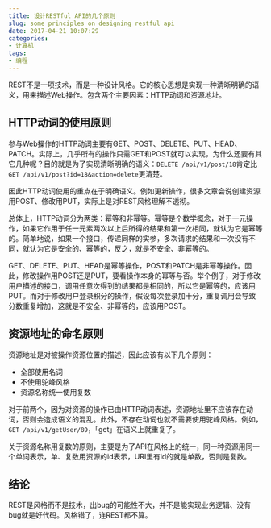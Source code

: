 ```yaml
---
title: 设计RESTful API的几个原则
slug: some principles on designing restful api
date: 2017-04-21 10:07:29
categories:
- 计算机
tags:
- 编程
---
```


REST不是一项技术，而是一种设计风格。它的核心思想是实现一种清晰明确的语义，用来描述Web操作。包含两个主要因素：HTTP动词和资源地址。

## HTTP动词的使用原则

参与Web操作的HTTP动词主要有GET、POST、DELETE、PUT、HEAD、PATCH。实际上，几乎所有的操作只需GET和POST就可以实现，为什么还要有其它几种呢？目的就是为了实现清晰明确的语义：`DELETE /api/v1/post/18`肯定比`GET /api/v1/post?id=18&action=delete`更清楚。

因此HTTP动词使用的重点在于明确语义。例如更新操作，很多文章会说创建资源用POST、修改用PUT，实际上是对REST风格理解不透彻。

总体上，HTTP动词分为两类：幂等和非幂等。幂等是个数学概念，对于一元操作，如果它作用于任一元素两次以上后所得的结果和第一次相同，就认为它是幂等的。简单地说，如果一个接口，传递同样的实参，多次请求的结果和一次没有不同，就认为它是安全的、幂等的，反之，就是不安全、非幂等的。

GET、DELETE、PUT、HEAD是幂等操作，POST和PATCH是非幂等操作。因此，修改操作用POST还是PUT，要看操作本身的幂等与否。举个例子，对于修改用户描述的接口，调用任意次得到的结果都是相同的，所以它是幂等的，应该用PUT。而对于修改用户登录积分的操作，假设每次登录加十分，重复调用会导致分数重复增加，这就是不安全、非幂等的，应该用POST。

## 资源地址的命名原则

资源地址是对被操作资源位置的描述，因此应该有以下几个原则：

* 全部使用名词
* 不使用驼峰风格
* 资源名称统一使用复数

对于前两个，因为对资源的操作已由HTTP动词表述，资源地址里不应该存在动词，否则会造成语义的混乱。此外，不存在动词也就不需要使用驼峰风格。例如，`GET /api/v1/getUser/89`，「get」在语义上就重复了。

关于资源名称用复数的原则，主要是为了API在风格上的统一，同一种资源用同一个单词表示，单、复数用资源的id表示，URI里有id的就是单数，否则是复数。

## 结论

REST是风格而不是技术，出bug的可能性不大，并不是能实现业务逻辑、没有bug就是好代码。风格错了，连REST都不算。

